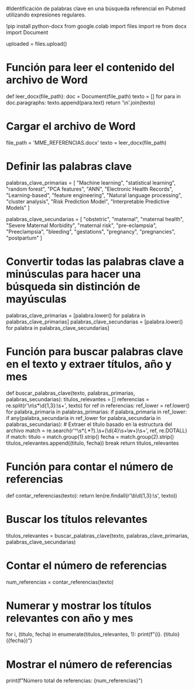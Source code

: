 #Identificación de palabras clave en una búsqueda referencial en Pubmed utilizando expresiones regulares.

!pip install python-docx
from google.colab import files
import re
from docx import Document

uploaded = files.upload()

# Función para leer el contenido del archivo de Word
def leer_docx(file_path):
    doc = Document(file_path)
    texto = []
    for para in doc.paragraphs:
        texto.append(para.text)
    return '\n'.join(texto)

# Cargar el archivo de Word
file_path = 'MME_REFERENCIAS.docx'
texto = leer_docx(file_path)

# Definir las palabras clave
palabras_clave_primarias = [
    "Machine learning", "statistical learning", "random forest", "PCA features", 
    "ANN", "Electronic Health Records", "Learning-based", "feature engineering", 
    "Natural language processing", "cluster analysis", "Risk Prediction Model", 
    "Interpretable Predictive Models"
]

palabras_clave_secundarias = [
    "obstetric", "maternal", "maternal health", "Severe Maternal Morbidity", 
    "maternal risk", "pre-eclampsia", "Preeclampsia", "bleeding", "gestations",
    "pregnancy", "pregnancies", "postpartum"
]

# Convertir todas las palabras clave a minúsculas para hacer una búsqueda sin distinción de mayúsculas
palabras_clave_primarias = [palabra.lower() for palabra in palabras_clave_primarias]
palabras_clave_secundarias = [palabra.lower() for palabra in palabras_clave_secundarias]

# Función para buscar palabras clave en el texto y extraer títulos, año y mes
def buscar_palabras_clave(texto, palabras_primarias, palabras_secundarias):
    titulos_relevantes = []
    referencias = re.split(r'\n\s*\d{1,3}:\s+', texto)
    for ref in referencias:
        ref_lower = ref.lower()
        for palabra_primaria in palabras_primarias:
            if palabra_primaria in ref_lower:
                if any(palabra_secundaria in ref_lower for palabra_secundaria in palabras_secundarias):
                    # Extraer el título basado en la estructura del archivo
                    match = re.search(r'^\s*(.*?)\.\s+(\d{4}\s+\w+)\s+', ref, re.DOTALL)
                    if match:
                        titulo = match.group(1).strip()
                        fecha = match.group(2).strip()
                        titulos_relevantes.append((titulo, fecha))
                    break
    return titulos_relevantes

# Función para contar el número de referencias
def contar_referencias(texto):
    return len(re.findall(r'\b\d{1,3}:\s', texto))

# Buscar los títulos relevantes
titulos_relevantes = buscar_palabras_clave(texto, palabras_clave_primarias, palabras_clave_secundarias)

# Contar el número de referencias
num_referencias = contar_referencias(texto)

# Numerar y mostrar los títulos relevantes con año y mes
for i, (titulo, fecha) in enumerate(titulos_relevantes, 1):
    print(f"{i}. {titulo} ({fecha})")

# Mostrar el número de referencias
print(f"Número total de referencias: {num_referencias}")

